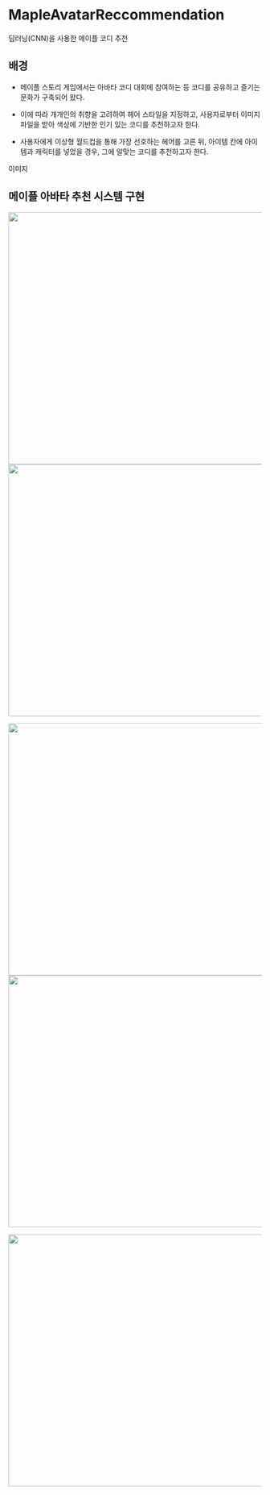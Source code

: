 # MapleAvatarReccommendation
딥러닝(CNN)을 사용한 메이플 코디 추천
## 배경
- 메이플 스토리 게임에서는 아바타 코디 대회에 참여하는 등 코디를 공유하고 즐기는 문화가 구축되어 왔다.

- 이에 따라 개개인의 취향을 고려하여 헤어 스타일을 지정하고, 사용자로부터 이미지 파일을 받아
색상에 기반한 인기 있는 코디를 추천하고자 한다.

- 사용자에게 이상형 월드컵을 통해 가장 선호하는 헤어를 고른 뒤, 아이템 칸에 아이템과 캐릭터를 넣었을 경우, 그에 알맞는 코디를 추천하고자 한다.

이미지

## 메이플 아바타 추천 시스템 구현


<img src="https://user-images.githubusercontent.com/98728682/198038997-2b926e3c-cb4c-4c2f-a117-a9a7246eb4f9.PNG" width="550" height="500"><img src="https://user-images.githubusercontent.com/98728682/198039141-2275cfca-d4ec-44c6-9fef-98c2c5b49f34.PNG" width="550" height="500">

<img src="https://user-images.githubusercontent.com/98728682/198039233-2da480e9-3a5b-4d55-92bd-a07655a507de.PNG" width="550" height="500"><img src="https://user-images.githubusercontent.com/98728682/198039325-9612f2ef-28e4-4705-987f-761cc25f4bcd.PNG" width="550" height="500">

<img src="https://user-images.githubusercontent.com/98728682/198039465-774ac9ec-bead-4c68-91fd-fb51d982d851.PNG" width="550" height="500">
